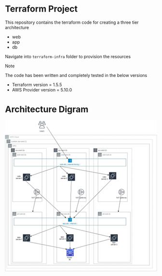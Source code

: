 
Terraform Project
==================

This repository contains the terraform code for creating a three tier architecture
- web
- app
- db

Navigate into ```terraform-infra``` folder to provision the resources

> [!NOTE]
> The code has been written and completely tested in the below versions
> - Terraform version = 1.5.5
> - AWS Provider version = 5.10.0

# Architecture Digram

![Architecture](kpmg.jpg)